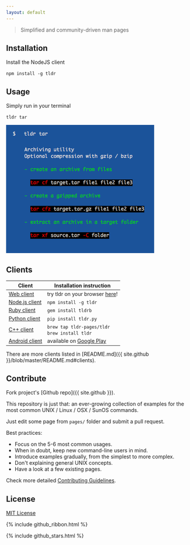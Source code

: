 ```yaml
---
layout: default
---
```


> Simplified and community-driven man pages

## Installation

Install the NodeJS client

```
npm install -g tldr
```


## Usage

Simply run in your terminal

```
tldr tar
```

![tldr tar command output](images/screenshot.png?s=200)


## Clients

Client                                                                | Installation instruction
----------------------------------------------------------------------|----------------------------------------------------------------------------------------------------
[Web client](https://github.com/ostera/tldr.js)                       | try tldr on your browser [here](https://ostera.github.io/tldr.js)!
[Node.js client](https://github.com/tldr-pages/tldr-node-client)      | ```npm install -g tldr```
[Ruby client](https://github.com/YellowApple/tldrb)                   | ```gem install tldrb```
[Python client](https://github.com/lord63/tldr.py)                    | ```pip install tldr.py```
[C++ client](https://github.com/tldr-pages/tldr-cpp-client)           | ```brew tap tldr-pages/tldr``` <br> ```brew install tldr```
[Android client](https://github.com/gianasista/tldr-viewer)           | available on [Google Play](https://play.google.com/store/apps/details?id=de.gianasista.tldr_viewer)

There are more clients listed in [README.md]({{ site.github }}/blob/master/README.md#clients).


## Contribute

Fork project's [Github repo]({{ site.github }}).

This repository is just that: an ever-growing collection of examples for the most common UNIX / Linux / OSX / SunOS commands.

Just edit some page from `pages/` folder and submit a pull request.

Best practices:

- Focus on the 5-6 most common usages.
- When in doubt, keep new command-line users in mind.
- Introduce examples gradually, from the simplest to more complex.
- Don't explaining general UNIX concepts.
- Have a look at a few existing pages.

Check more detailed [Contributing Guidelines]({{site.github}}/blob/master/CONTRIBUTING.md).


## License

[MIT License]({{site.github}}/blob/master/LICENSE.md)

{% include github_ribbon.html %}

{% include github_stars.html %}
